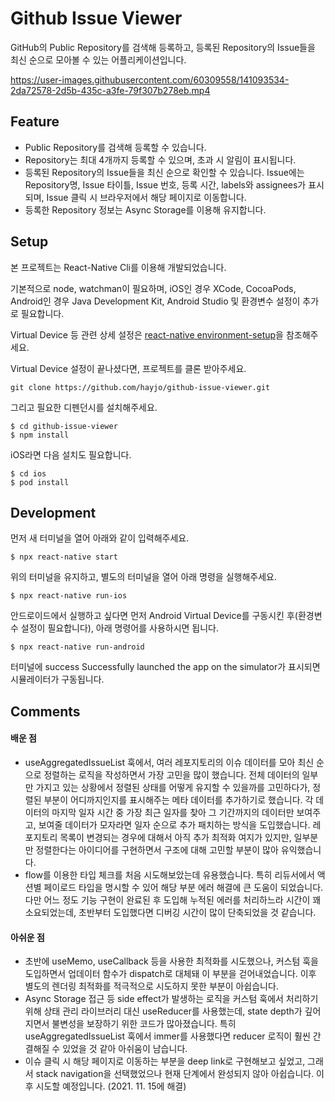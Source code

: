 # Github Issue Viewer
GitHub의 Public Repository를 검색해 등록하고, 등록된 Repository의 Issue들을 최신 순으로 모아볼 수 있는 어플리케이션입니다.

https://user-images.githubusercontent.com/60309558/141093534-2da72578-2d5b-435c-a3fe-79f307b278eb.mp4

## Feature
- Public Repository를 검색해 등록할 수 있습니다.
- Repository는 최대 4개까지 등록할 수 있으며, 초과 시 알림이 표시됩니다.
- 등록된 Repository의 Issue들을 최신 순으로 확인할 수 있습니다. Issue에는 Repository명, Issue 타이틀, Issue 번호, 등록 시간, labels와 assignees가 표시되며, Issue 클릭 시 브라우저에서 해당 페이지로 이동합니다.
- 등록한 Repository 정보는 Async Storage를 이용해 유지합니다.

## Setup
본 프로젝트는 React-Native Cli를 이용해 개발되었습니다.

기본적으로 node, watchman이 필요하며, iOS인 경우 XCode, CocoaPods, Android인 경우 Java Development Kit, Android Studio 및 환경변수 설정이 추가로 필요합니다.

Virtual Device 등 관련 상세 설정은 [react-native environment-setup](https://reactnative.dev/docs/environment-setup)을 참조해주세요.



Virtual Device 설정이 끝나셨다면, 프로젝트를 클론 받아주세요.
```
git clone https://github.com/hayjo/github-issue-viewer.git
```
그리고 필요한 디펜던시를 설치해주세요.
```
$ cd github-issue-viewer
$ npm install
```
iOS라면 다음 설치도 필요합니다.
```
$ cd ios
$ pod install
```

## Development
먼저 새 터미널을 열어 아래와 같이 입력해주세요.
```
$ npx react-native start
```
위의 터미널을 유지하고, 별도의 터미널을 열어 아래 명령을 실행해주세요.
```
$ npx react-native run-ios
```
안드로이드에서 실행하고 싶다면 먼저 Android Virtual Device를 구동시킨 후(환경변수 설정이 필요합니다), 아래 명령어를 사용하시면 됩니다.
```
$ npx react-native run-android
```
터미널에 success Successfully launched the app on the simulator가 표시되면 시뮬레이터가 구동됩니다.


## Comments

#### 배운 점
- useAggregatedIssueList 훅에서, 여러 레포지토리의 이슈 데이터를 모아 최신 순으로 정렬하는 로직을 작성하면서 가장 고민을 많이 했습니다. 전체 데이터의 일부만 가지고 있는 상황에서 정렬된 상태를 어떻게 유지할 수 있을까를 고민하다가, 정렬된 부분이 어디까지인지를 표시해주는 메타 데이터를 추가하기로 했습니다. 각 데이터의 마지막 일자 시간 중 가장 최근 일자를 찾아 그 기간까지의 데이터만 보여주고, 보여줄 데이터가 모자라면 일자 순으로 추가 패치하는 방식을 도입했습니다. 레포지토리 목록이 변경되는 경우에 대해서 아직 추가 최적화 여지가 있지만, 일부분만 정렬한다는 아이디어를 구현하면서 구조에 대해 고민할 부분이 많아 유익했습니다.
- flow를 이용한 타입 체크를 처음 시도해보았는데 유용했습니다. 특히 리듀서에서 액션별 페이로드 타입을 명시할 수 있어 해당 부분 에러 해결에 큰 도움이 되었습니다. 다만 어느 정도 기능 구현이 완료된 후 도입해 누적된 에러를 처리하느라 시간이 꽤 소요되었는데, 초반부터 도입했다면 디버깅 시간이 많이 단축되었을 것 같습니다.
#### 아쉬운 점
- 초반에 useMemo, useCallback 등을 사용한 최적화를 시도했으나, 커스텀 훅을 도입하면서 업데이터 함수가 dispatch로 대체돼 이 부분을 걷어내었습니다. 이후 별도의 렌더링 최적화를 적극적으로 시도하지 못한 부분이 아쉽습니다.
- Async Storage 접근 등 side effect가 발생하는 로직을 커스텀 훅에서 처리하기 위해 상태 관리 라이브러리 대신 useReducer를 사용했는데, state depth가 깊어지면서 불변성을 보장하기 위한 코드가 많아졌습니다. 특히 useAggregatedIssueList 훅에서 immer를 사용했다면 reducer 로직이 훨씬 간결해질 수 있었을 것 같아 아쉬움이 남습니다.
- 이슈 클릭 시 해당 페이지로 이동하는 부분을 deep link로 구현해보고 싶었고, 그래서 stack navigation을 선택했었으나 현재 단계에서 완성되지 않아 아쉽습니다. 이후 시도할 예정입니다. (2021. 11. 15에 해결)
